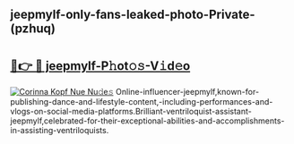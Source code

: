 ## jeepmylf-only-fans​-leaked-photo​-Private-(pzhuq)


# <h2><a href="https://mediaupload.pro?title=jeepmylf&ref=git">🔗👉 🔴 jeepmylf-P𝚑ot𝚘𝚜-V𝚒d𝚎o</a></h2>

[![Corinna Kopf Nue Nu𝚍e𝚜](https://i.imgur.com/0qMVB7G.gif)](https://mediaupload.pro?title=jeepmylf&ref=git)
Online-influencer-jeepmylf,known-for-publishing-dance-and-lifestyle-content,-including-performances-and-vlogs-on-social-media-platforms.Brilliant-ventriloquist-assistant-jeepmylf,celebrated-for-their-exceptional-abilities-and-accomplishments-in-assisting-ventriloquists.  